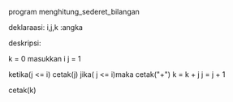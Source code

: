 program menghitung_sederet_bilangan

deklaraasi:
i,j,k :angka

deskripsi:

k = 0
masukkan i
j = 1

ketika(j <= i)
        cetak(j)
    jika( j <= i)maka
              cetak("+")
k = k + j
j = j + 1

cetak(k)

